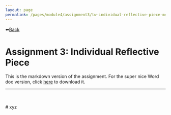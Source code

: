 ```yaml
---
layout: page
permalink: /pages/module4/assignment3/tw-individual-reflective-piece-m4a3.html
---
```


⬅️[Back](/pages/module4/assignment3/m4a3.html)

# Assignment 3: Individual Reflective Piece

This is the markdown version of the assignment. For the super nice Word doc version, click [here](/pages/module4/assignment3/TW_IndividualReflectivePiece_M4A3.docx) to download it.

---

<br>
<br>
# xyz
<br>
<br>
